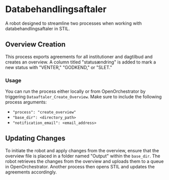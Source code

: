 # Databehandlingsaftaler

A robot designed to streamline two processes when working with databehandlingsaftaler in STIL.

## Overview Creation

This process exports agreements for all institutioner and dagtilbud and creates an overview.
A column titled "statusændring" is added to mark a new status with "VENTER," "GODKEND," or "SLET."

### Usage

You can run the process either locally or from OpenOrchestrator by triggering `Dataaftaler_Create_Overview`.
Make sure to include the following process arguments: 
- `"process": "create_overview"`
- `"base_dir": <directory_path>`
- `"notification_email": <email_address>`

## Updating Changes

To initiate the robot and apply changes from the overview, ensure that the overview file is placed in a folder named "Output" within the `base_dir`.
The robot retrieves the changes from the overview and uploads them to a queue in OpenOrchestrator.
Another process then opens STIL and updates the agreements accordingly.